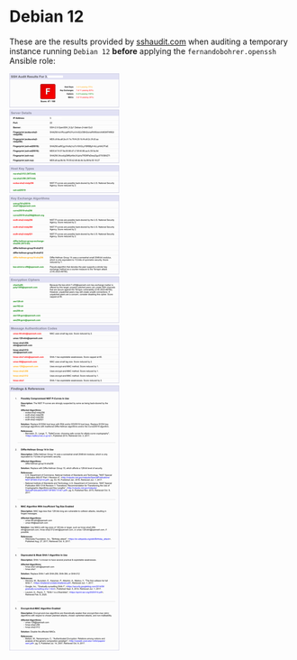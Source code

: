 # Debian 12

These are the results provided by [sshaudit.com][01] when auditing a temporary instance running `Debian 12` **before** applying the `fernandobohrer.openssh` Ansible role:

![02]

[01]: https://sshaudit.com/
[02]: https://github.com/fernandobohrer/ansible-role-openssh/blob/assets/docs/debian-12-before.png?raw=true
